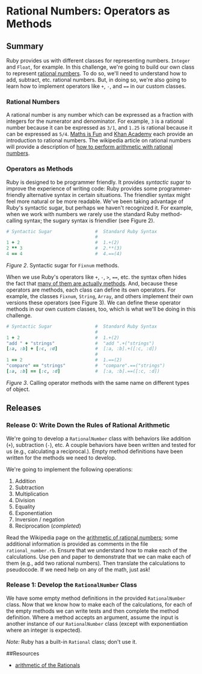 # Rational Numbers:  Operators as Methods
 

## Summary 
Ruby provides us with different classes for representing numbers.  `Integer` and `Float`, for example.  In this challenge, we're going to build our own class to represent [rational numbers][wikipedia rational numbers].  To do so, we'll need to understand how to add, subtract, etc. rational numbers.  But, in doing so, we're also going to learn how to implement operators like `+`, `-`, and `==` in our custom classes.


### Rational Numbers
A rational number is any number which can be expressed as a fraction with integers for the numerator and denominator.  For example, `3` is a rational number because it can be expressed as `3/1`, and `1.25` is rational because it can be expressed as `5/4`.  [Maths is Fun][maths is fun rational numbers] and [Khan Academy][khan academy rational numbers] each provide an introduction to rational numbers.  The wikipedia article on rational numbers will provide a description of [how to perform arithmetic with rational numbers][wikipedia rational numbers arithmetic].


### Operators as Methods
Ruby is designed to be programmer friendly.  It provides *syntactic sugar* to improve the experience of writing code:  Ruby provides some programmer-friendly alternative syntax in certain situations.  The friendlier syntax might feel more natural or be more readable.  We've been taking advantage of Ruby's syntactic sugar, but perhaps we haven't recognized it.  For example, when we work with numbers we rarely use the standard Ruby method-calling syntax; the sugary syntax is friendlier (see Figure 2).

```ruby
# Syntactic Sugar                #  Standard Ruby Syntax
                                 #
1 + 2                            #  1.+(2)
2 ** 3                           #  2.**(3)
4 == 4                           #  4.==(4)
```
*Figure 2*.  Syntactic sugar for `Fixnum` methods.


When we use Ruby's operators like `+`, `-`, `>`, `==`, etc. the syntax often hides the fact that [many of them are actually methods][programming ruby operator expressions].  And, because these operators are methods, each class can define its own operators.  For example, the classes `Fixnum`, `String`, `Array`, and others implement their own versions these operators (see Figure 3).  We can define these operator methods in our own custom classes, too, which is what we'll be doing in this challenge.

```ruby
# Syntactic Sugar                #  Standard Ruby Syntax
                                 #
1 + 2                            #  1.+(2)
"add " + "strings"               #  "add ".+("strings")
[:a, :b] + [:c, :d]              #  [:a, :b].+([:c, :d])
                                 #
1 == 2                           #  1.==(2)
"compare" == "strings"           #  "compare".==("strings")
[:a, :b] == [:c, :d]             #  [:a, :b].==([:c, :d])
```
*Figure 3*.  Calling operator methods with the same name on different types of object.


## Releases
### Release 0: Write Down the Rules of Rational Arithmetic
We're going to develop a `RationalNumber` class with behaviors like addition (`+`), subtraction (`-`), etc.  A couple behaviors have been written and tested for us (e.g., calculating a reciprocal.).  Empty method definitions have been written for the methods we need to develop. 

We're going to implement the following operations:

1. Addition
2. Subtraction
3. Multiplication
4. Division
5. Equality
6. Exponentiation
7. Inversion / negation
8. Reciprocation (*completed*)

Read the Wikipedia page on the [arithmetic of rational numbers][wikipedia rational numbers arithmetic]; some additional information is provided as comments in the file `rational_number.rb`.  Ensure that we understand how to make each of the calculations.  Use pen and paper to demonstrate that we can make each of them (e.g., add two rational numbers).  Then translate the calculations to pseudocode.  If we need help on any of the math, just ask!


### Release 1: Develop the `RationalNumber` Class
We have some empty method definitions in the provided `RationalNumber` class.  Now that we know how to make each of the calculations, for each of the empty methods we can write tests and then complete the method definition.  Where a method accepts an argument, assume the input is another instance of our `RationalNumber` class (except with exponentiation where an integer is expected).

*Note:*  Ruby has a built-in `Rational` class; don't use it.

 

<!-- ##Optimize Your Learning  -->

##Resources

* [arithmetic of the Rationals](http://en.wikipedia.org/wiki/Rational_number#Arithmetic)

[khan academy rational numbers]: https://www.khanacademy.org/math/pre-algebra/order-of-operations/rational-irrational-numbers/v/introduction-to-rational-and-irrational-numbers
[maths is fun rational numbers]: http://www.mathsisfun.com/rational-numbers.html
[programming ruby operator expressions]: http://phrogz.net/ProgrammingRuby/frameset.html?content=http%3A//phrogz.net/ProgrammingRuby/language.html%23operatorexpressions
[wikipedia rational numbers]: http://en.wikipedia.org/wiki/Rational_number
[wikipedia rational numbers arithmetic]: https://en.wikipedia.org/wiki/Rational_number#Arithmetic

